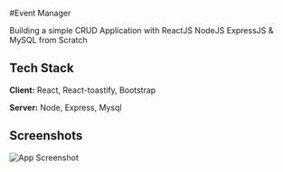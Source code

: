 #Event Manager 

Building a simple CRUD Application with ReactJS NodeJS ExpressJS & MySQL from Scratch

## Tech Stack

**Client:** React, React-toastify, Bootstrap

**Server:** Node, Express, Mysql

## Screenshots

![App Screenshot](https://github.com/steve-ryan/Event-Manager/blob/master/screenshot/Event_manager_Screenshot.png)
